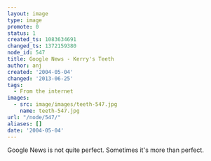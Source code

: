 ```yaml
---
layout: image
type: image
promote: 0
status: 1
created_ts: 1083634691
changed_ts: 1372159380
node_id: 547
title: Google News - Kerry's Teeth
author: anj
created: '2004-05-04'
changed: '2013-06-25'
tags:
  - From the internet
images:
  - src: image/images/teeth-547.jpg
    name: teeth-547.jpg
url: "/node/547/"
aliases: []
date: '2004-05-04'
---
```

Google News is not quite perfect.  Sometimes it's more than perfect.
